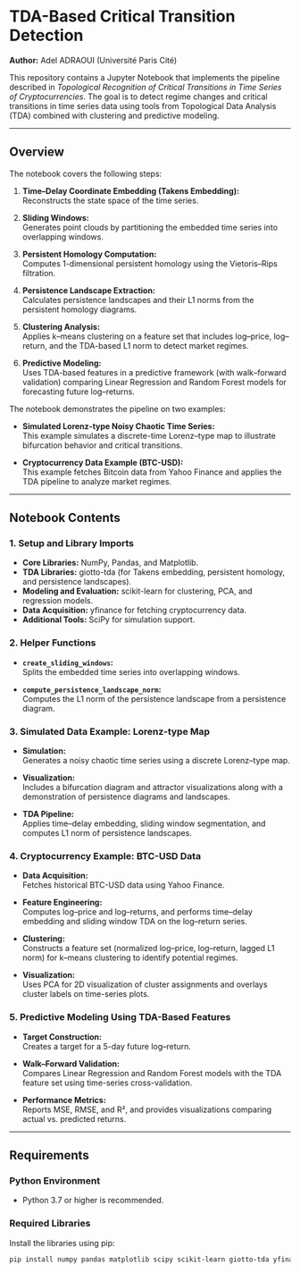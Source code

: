 # TDA-Based Critical Transition Detection

**Author:** Adel ADRAOUI (Université Paris Cité)

This repository contains a Jupyter Notebook that implements the pipeline described in *Topological Recognition of Critical Transitions in Time Series of Cryptocurrencies*. The goal is to detect regime changes and critical transitions in time series data using tools from Topological Data Analysis (TDA) combined with clustering and predictive modeling.

---

## Overview

The notebook covers the following steps:

1. **Time–Delay Coordinate Embedding (Takens Embedding):**  
   Reconstructs the state space of the time series.

2. **Sliding Windows:**  
   Generates point clouds by partitioning the embedded time series into overlapping windows.

3. **Persistent Homology Computation:**  
   Computes 1-dimensional persistent homology using the Vietoris–Rips filtration.

4. **Persistence Landscape Extraction:**  
   Calculates persistence landscapes and their L1 norms from the persistent homology diagrams.

5. **Clustering Analysis:**  
   Applies k–means clustering on a feature set that includes log–price, log–return, and the TDA-based L1 norm to detect market regimes.

6. **Predictive Modeling:**  
   Uses TDA-based features in a predictive framework (with walk–forward validation) comparing Linear Regression and Random Forest models for forecasting future log–returns.

The notebook demonstrates the pipeline on two examples:

- **Simulated Lorenz-type Noisy Chaotic Time Series:**  
  This example simulates a discrete-time Lorenz–type map to illustrate bifurcation behavior and critical transitions.

- **Cryptocurrency Data Example (BTC-USD):**  
  This example fetches Bitcoin data from Yahoo Finance and applies the TDA pipeline to analyze market regimes.

---

## Notebook Contents

### 1. Setup and Library Imports
- **Core Libraries:** NumPy, Pandas, and Matplotlib.
- **TDA Libraries:** giotto-tda (for Takens embedding, persistent homology, and persistence landscapes).
- **Modeling and Evaluation:** scikit-learn for clustering, PCA, and regression models.
- **Data Acquisition:** yfinance for fetching cryptocurrency data.
- **Additional Tools:** SciPy for simulation support.

### 2. Helper Functions
- **`create_sliding_windows`:**  
  Splits the embedded time series into overlapping windows.

- **`compute_persistence_landscape_norm`:**  
  Computes the L1 norm of the persistence landscape from a persistence diagram.

### 3. Simulated Data Example: Lorenz-type Map
- **Simulation:**  
  Generates a noisy chaotic time series using a discrete Lorenz–type map.

- **Visualization:**  
  Includes a bifurcation diagram and attractor visualizations along with a demonstration of persistence diagrams and landscapes.

- **TDA Pipeline:**  
  Applies time–delay embedding, sliding window segmentation, and computes L1 norm of persistence landscapes.

### 4. Cryptocurrency Example: BTC-USD Data
- **Data Acquisition:**  
  Fetches historical BTC-USD data using Yahoo Finance.

- **Feature Engineering:**  
  Computes log–price and log–returns, and performs time–delay embedding and sliding window TDA on the log–return series.

- **Clustering:**  
  Constructs a feature set (normalized log–price, log–return, lagged L1 norm) for k–means clustering to identify potential regimes.

- **Visualization:**  
  Uses PCA for 2D visualization of cluster assignments and overlays cluster labels on time-series plots.

### 5. Predictive Modeling Using TDA-Based Features
- **Target Construction:**  
  Creates a target for a 5-day future log–return.

- **Walk–Forward Validation:**  
  Compares Linear Regression and Random Forest models with the TDA feature set using time-series cross-validation.

- **Performance Metrics:**  
  Reports MSE, RMSE, and R², and provides visualizations comparing actual vs. predicted returns.

---

## Requirements

### Python Environment
- Python 3.7 or higher is recommended.

### Required Libraries
Install the libraries using pip:

```bash
pip install numpy pandas matplotlib scipy scikit-learn giotto-tda yfinance
